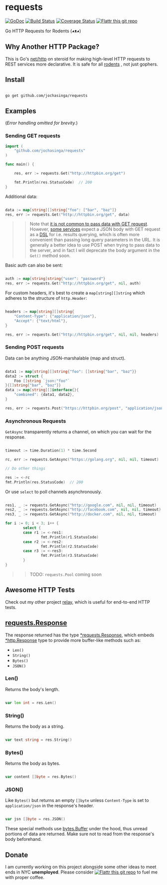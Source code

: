 requests
========
[![GoDoc](https://godoc.org/github.com/jochasinga/requests?status.svg)](https://godoc.org/github.com/jochasinga/requests)   [![Build Status](https://drone.io/github.com/jochasinga/requests/status.png?style=flat)](https://drone.io/github.com/jochasinga/requests/latest)   [![Coverage Status](https://coveralls.io/repos/github/jochasinga/requests/badge.svg?branch=master)](https://coveralls.io/github/jochasinga/requests?branch=master)   [![Flattr this git repo](http://api.flattr.com/button/flattr-badge-large.png)](https://flattr.com/submit/auto?user_id=jochasinga&url=https://github.com/jochasinga/requests&title=Relay&language=English&tags=github&category=software)

Go HTTP Requests for Rodents (◕ᴥ◕)

Why Another HTTP Package?
-------------------------
This is Go's [net/http](https://golang.org/pkg/net/http/) on steroid for making high-level HTTP requests to REST services more declarative. It is safe for all [rodents](http://www.styletails.com/wp-content/uploads/2014/06/guinea-pig-booboo-lieveheersbeestje-2.jpg) , not just gophers.

Install
-------

```bash

go get github.com/jochasinga/requests

```

Examples
--------

(*Error handling omitted for brevity.*)

### Sending GET requests

```go
import (
	"github.com/jochasinga/requests"
)

func main() {

	res, err := requests.Get("http://httpbin.org/get")

	fmt.Println(res.StatusCode)  // 200
}
```

Additional data:

```go

data := map[string][]string{"foo": ["bar", "baz"]}
res, err := requests.Get("http://httpbin.org/get", data)

```


>> Note that [it is not common to pass data with GET request](http://stackoverflow.com/questions/978061/http-get-with-request-body). However,
[some services](http://stackoverflow.com/questions/14339696/elasticsearch-post-with-json-search-body-vs-get-with-json-in-url) expect a JSON body with GET request as a [DSL](https://en.wikipedia.org/wiki/Domain-specific_language) for i.e. results querying, which is often more
convenient than passing long query parameters in the URL. It is generally a better idea
to use POST when trying to pass data to the server, and in fact I will deprecate
the body argument in the `Get()` method soon.    

Basic auth can also be sent:

```go

auth := map[string]string{"user": "password"}
res, err := requests.Get("http://httpbin.org/get", nil, auth)

```

For custom headers, it's best to create a `map[string][]string`
which adheres to the structure of `http.Header`:

```go

headers := map[string][]string{
	"Content-Type": {"application/json"},
	"Accept": {"text/html"},
}

res, err := requests.Get("http://httpbin.org/get", nil, nil, headers)

```

### Sending POST requests

Data can be anything JSON-marshalable (map and struct).

```go

data1 := map[string][]string{"foo": []string{"bar", "baz"}}
data2 := struct {
	Foo []string `json:"foo"`
}{[]string{"bar", "baz"}}
data := map[string][]interface{}{
	"combined": {data1, data2},
}

res, err := requests.Post("https://httpbin.org/post", "application/json", data)

```

### Asynchronous Requests

`GetAsync` transparently returns a channel, on which you can wait for the response.

```go

timeout := time.Duration(1) * time.Second

rc, err := requests.GetAsync("https://golang.org", nil, nil, timeout)

// Do other things

res := <-rc
fmt.Println(res.StatusCode)  // 200

```
Or use `select` to poll channels asynchronously.

```go

res1, _ := requests.GetAsync("http://google.com", nil, nil, timeout)
res2, _ := requests.GetAsync("http://facebook.com", nil, nil, timeout)
res3, _ := requests.GetAsync("http://docker.com", nil, nil, timeout)

for i := 0; i < 3; i++ {
        select {
	    case r1 := <-res1:
		        fmt.Println(r1.StatusCode)
	    case r2 := <-res2:
		        fmt.Println(r2.StatusCode)
	    case r3 := <-res3:
		        fmt.Println(r3.StatusCode)
		}
}

```

>> TODO: `requests.Pool` coming soon

Awesome HTTP Tests
------------------
Check out my other project [relay](https://github.com/jochasinga/relay),
which is useful for end-to-end HTTP tests.

[requests.Response](https://godoc.org/github.com/jochasinga/requests#Response)
------------------------------------------------------------------------------
The response returned has the type [*requests.Response](https://godoc.org/github.com/jochasinga/requests#Response),
which embeds [*http.Response](https://golang.org/pkg/net/http/#Response) type
to provide more buffer-like methods such as:

+ `Len()`
+ `String()`
+ `Bytes()`
+ `JSON()`

### Len()
Returns the body's length.

```go

var len int = res.Len()

```

### String() ###
Returns the body as a string.

```go

var text string = res.String()

```

### Bytes()
Returns the body as bytes.

```go

var content []byte = res.Bytes()

```

### JSON()
Like `Bytes()` but returns an empty `[]byte` unless `Content-Type` is set
to `application/json` in the response's header.

```go

var jsn []byte = res.JSON()

```

These special methods use [bytes.Buffer](https://golang.org/pkg/bytes/#Buffer)
under the hood, thus unread portions of data are returned. Make sure not to read
from the response's body beforehand.

Donate
------
I am currently working on this project alongside some other ideas to meet
ends in NYC **unemployed**. Please consider [![Flattr this git repo](http://api.flattr.com/button/flattr-badge-large.png)](https://flattr.com/submit/auto?user_id=jochasinga&url=https://github.com/jochasinga/requests&title=Relay&language=English&tags=github&category=software) to fuel me with proper coffee.
